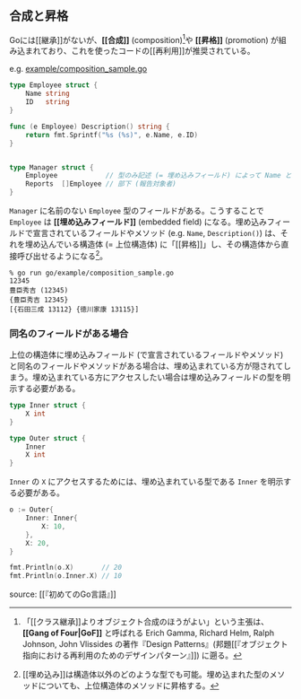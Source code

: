 ## 合成と昇格

Goには[[継承]]がないが、**[[合成]]** (composition)[^2024-12-23-082526]や **[[昇格]]** (promotion) が組み込まれており、これを使ったコードの[[再利用]]が推奨されている。

[^2024-12-23-082526]: 「[[クラス継承]]よりオブジェクト合成のほうがよい」という主張は、**[[Gang of Four|GoF]]** と呼ばれる Erich Gamma, Richard Helm, Ralph Johnson, John Vlissides の著作『Design Patterns』(邦題[[『オブジェクト指向における再利用のためのデザインパターン』]]) に遡る。

e.g. [example/composition_sample.go](example/composition_sample.go)

```go
type Employee struct {
	Name string
	ID   string
}

func (e Employee) Description() string {
	return fmt.Sprintf("%s (%s)", e.Name, e.ID)
}


type Manager struct {
	Employee            // 型のみ記述 (= 埋め込みフィールド) によって Name と ID が加わる
	Reports  []Employee // 部下 (報告対象者)
}
```

`Manager` に名前のない `Employee` 型のフィールドがある。こうすることで `Employee` は **[[埋め込みフィールド]]** (embedded field) になる。埋め込みフィールドで宣言されているフィールドやメソッド (e.g. `Name`, `Description()`) は、それを埋め込んでいる構造体 (= 上位構造体) に「[[昇格]]」し、その構造体から直接呼び出せるようになる[^2024-12-23-084934]。

[^2024-12-23-084934]: [[埋め込み]]は構造体以外のどのような型でも可能。埋め込まれた型のメソッドについても、上位構造体のメソッドに昇格する。


```shell
% go run go/example/composition_sample.go
12345
豊臣秀吉 (12345)
{豊臣秀吉 12345}
[{石田三成 13112} {徳川家康 13115}]
```

### 同名のフィールドがある場合

  上位の構造体に埋め込みフィールド (で宣言されているフィールドやメソッド) と同名のフィールドやメソッドがある場合は、埋め込まれている方が隠されてしまう。埋め込まれている方にアクセスしたい場合は埋め込みフィールドの型を明示する必要がある。

```go
type Inner struct {
	X int
}

type Outer struct {
	Inner
	X int
}
```

`Inner` の `X` にアクセスするためには、埋め込まれている型である `Inner` を明示する必要がある。

```go
o := Outer{
	Inner: Inner{
		X: 10,
	},
	X: 20,
}

fmt.Println(o.X)       // 20
fmt.Println(o.Inner.X) // 10
```

source: [[『初めてのGo言語』]]